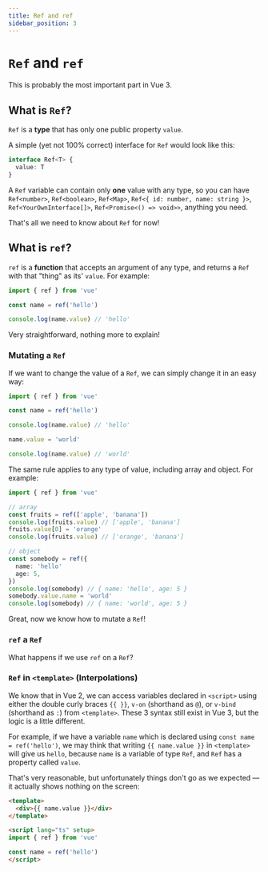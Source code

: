 ```yaml
---
title: Ref and ref
sidebar_position: 3
---
```


# `Ref` and `ref`

This is probably the most important part in Vue 3.

## What is `Ref`?

`Ref` is a **type** that has only one public property `value`.

A simple (yet not 100% correct) interface for `Ref` would look like this:

```ts
interface Ref<T> {
  value: T
}
```

A `Ref` variable can contain only **one** value with any type, so you can have `Ref<number>`, `Ref<boolean>`, `Ref<Map>`, `Ref<{ id: number, name: string }>`, `Ref<YourOwnInterface[]>`, `Ref<Promise<() => void>>`, anything you need.

That's all we need to know about `Ref` for now!

## What is `ref`?

`ref` is a **function** that accepts an argument of any type, and returns a `Ref` with that "thing" as its' `value`. For example:

```ts
import { ref } from 'vue'

const name = ref('hello')

console.log(name.value) // 'hello'
```

Very straightforward, nothing more to explain!

### Mutating a `Ref`

If we want to change the value of a `Ref`, we can simply change it in an easy way:

```ts
import { ref } from 'vue'

const name = ref('hello')

console.log(name.value) // 'hello'

name.value = 'world'

console.log(name.value) // 'world'
```

The same rule applies to any type of value, including array and object. For example:

```ts
import { ref } from 'vue'

// array
const fruits = ref(['apple', 'banana'])
console.log(fruits.value) // ['apple', 'banana']
fruits.value[0] = 'orange'
console.log(fruits.value) // ['orange', 'banana']

// object
const somebody = ref({
  name: 'hello'
  age: 5,
})
console.log(somebody) // { name: 'hello', age: 5 }
somebody.value.name = 'world'
console.log(somebody) // { name: 'world', age: 5 }
```

Great, now we know how to mutate a `Ref`!

### `ref` a `Ref`

What happens if we use `ref` on a `Ref`?

### `Ref` in `<template>` (Interpolations)

We know that in Vue 2, we can access variables declared in `<script>` using either the double curly braces `{{ }}`, `v-on` (shorthand as `@`), or `v-bind` (shorthand as `:`) from `<template>`. These 3 syntax still exist in Vue 3, but the logic is a little different.

For example, if we have a variable `name` which is declared using `const name = ref('hello')`, we may think that writing `{{ name.value }}` in `<template>` will give us `hello`, because `name` is a variable of type `Ref`, and `Ref` has a property called `value`.

That's very reasonable, but unfortunately things don't go as we expected — it actually shows nothing on the screen:

```html
<template>
  <div>{{ name.value }}</div>
</template>

<script lang="ts" setup>
import { ref } from 'vue'

const name = ref('hello')
</script>
```